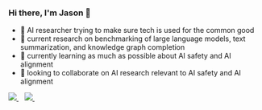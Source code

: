 ### Hi there, I'm Jason 👋

- 🌸 AI researcher trying to make sure tech is used for the common good
- 🔭 current research on benchmarking of large language models, text summarization, and knowledge graph completion
- 🌱 currently learning as much as possible about AI safety and AI alignment
- 👯 looking to collaborate on AI research relevant to AI safety and AI alignment 

<p align='left'>
 
  <a href="https://scholar.google.at/citations?user=FKrb_FwAAAAJ&hl=en">
    <img src="https://img.shields.io/badge/Google_Scholar-4285F4?style=for-the-badge&logo=google-scholar&logoColor=white"/>        
  </a>&nbsp;&nbsp;
  <a href="https://www.linkedin.com/in/jas-ho/">
    <img src="https://img.shields.io/badge/linkedin-%230077B5.svg?&style=for-the-badge&logo=linkedin&logoColor=white" />
  </a>&nbsp;&nbsp;
  
</p>

[//]: # (inspiration: https://github.com/JayThibs/JayThibs#readme)
[//]: # (how to use badges: https://github.com/alexandresanlim/Badges4-README.md-Profile)
